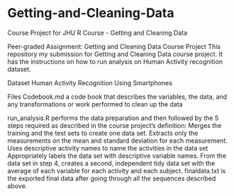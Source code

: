 # Getting-and-Cleaning-Data
Course Project for JHU R Course - Getting and Cleaning Data

Peer-graded Assignment: Getting and Cleaning Data Course Project
This repository my submission for Getting and Cleaning Data course project. It has the instructions on how to run analysis on Human Activity recognition dataset.

Dataset
Human Activity Recognition Using Smartphones

Files
Codebook.md a code book that describes the variables, the data, and any transformations or work performed to clean up the data

run_analysis.R performs the data preparation and then followed by the 5 steps required as described in the course project’s definition:
Merges the training and the test sets to create one data set.
Extracts only the measurements on the mean and standard deviation for each measurement.
Uses descriptive activity names to name the activities in the data set
Appropriately labels the data set with descriptive variable names.
From the data set in step 4, creates a second, independent tidy data set with the average of each variable for each activity and each subject.
finaldata.txt is the exported final data after going through all the sequences described above.
